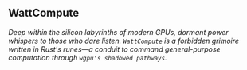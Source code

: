 ## WattCompute

*Deep within the silicon labyrinths of modern GPUs, dormant power whispers to those who dare listen. `WattCompute` is a forbidden grimoire written in Rust's runes—a conduit to command general-purpose computation through `wgpu's shadowed pathways`.*

